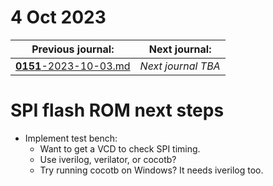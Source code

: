 # 4 Oct 2023

| Previous journal: | Next journal: |
|-|-|
| [**0151**-2023-10-03.md](./0151-2023-10-03.md) | *Next journal TBA* |

# SPI flash ROM next steps

*   Implement test bench:
    *   Want to get a VCD to check SPI timing.
    *   Use iverilog, verilator, or cocotb?
    *   Try running cocotb on Windows? It needs iverilog too.
